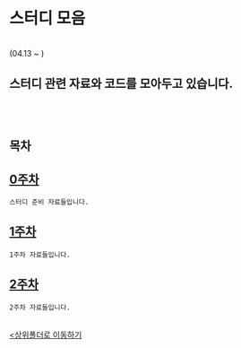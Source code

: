 # 스터디 모음
</br>
 (04.13 ~ )

 스터디 관련 자료와 코드를 모아두고 있습니다.
-

</br></br>

## 목차

[0주차](./0_Week/)
-
    스터디 준비 자료들입니다.

[1주차](./1_Week/)
-
    1주차 자료들입니다.

[2주차](./2_Week/)
-
    2주차 자료들입니다.

<br>[<상위폴더로 이동하기](..)